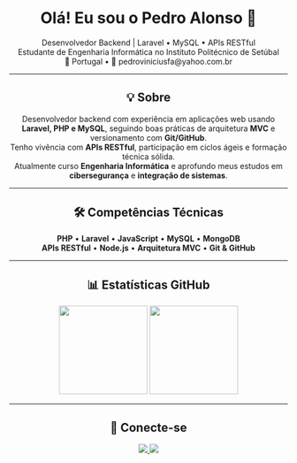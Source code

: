 <h1 align="center">Olá! Eu sou o Pedro Alonso 👋</h1>

<p align="center">
  Desenvolvedor Backend | Laravel • MySQL • APIs RESTful  
  <br/>
  Estudante de Engenharia Informática no Instituto Politécnico de Setúbal  
  <br/>
  📍 Portugal • 📧 pedroviniciusfa@yahoo.com.br
</p>

---

<h2 align="center">💡 Sobre</h2>

<p align="center">
  Desenvolvedor backend com experiência em aplicações web usando <strong>Laravel, PHP e MySQL</strong>,  
  seguindo boas práticas de arquitetura <strong>MVC</strong> e versionamento com <strong>Git/GitHub</strong>.  
  <br/>
  Tenho vivência com <strong>APIs RESTful</strong>, participação em ciclos ágeis e formação técnica sólida.  
  <br/>
  Atualmente curso <strong>Engenharia Informática</strong> e aprofundo meus estudos em  
  <strong>cibersegurança</strong> e <strong>integração de sistemas</strong>.
</p>

---

<h2 align="center">🛠️ Competências Técnicas</h2>

<p align="center">
  <strong>PHP</strong> • <strong>Laravel</strong> • <strong>JavaScript</strong> • <strong>MySQL</strong> • <strong>MongoDB</strong>  
  <br/>
  <strong>APIs RESTful</strong> • <strong>Node.js</strong> • <strong>Arquitetura MVC</strong> • <strong>Git & GitHub</strong>
</p>

---

<h2 align="center">📊 Estatísticas GitHub</h2>

<p align="center">
  <img height="160em" src="https://github-readme-stats.vercel.app/api?username=pedrovfa&show_icons=true&theme=radical&count_private=true"/>
  <img height="160em" src="https://github-readme-stats.vercel.app/api/top-langs/?username=pedrovfa&layout=compact&langs_count=8&theme=radical"/>
</p>

---

<h2 align="center">🔗 Conecte-se</h2>

<p align="center">
  <a href="https://www.linkedin.com/in/pedro-alonso-dev/" target="_blank">
    <img src="https://img.shields.io/badge/LinkedIn-0077B5?style=for-the-badge&logo=linkedin&logoColor=white"/>
  </a>
  <a href="https://github.com/pedrovfa" target="_blank">
    <img src="https://img.shields.io/badge/GitHub-100000?style=for-the-badge&logo=github&logoColor=white"/>
  </a>
</p>

